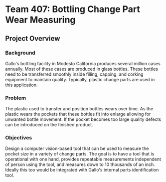 # Team 407: Bottling Change Part Wear Measuring

## Project Overview
### Background
Gallo's bottling facility in Modesto California produces several million cases annually. Most of these cases are
produced in glass bottles. These bottles need to be transferred smoothly inside filling, capping, and corking equipment
to maintain quality. Typically, plastic change parts are used in this application.
### Problem
The plastic used to transfer and position bottles wears over time. As the plastic wears the pockets that these bottles fit
into enlarge allowing for unwanted bottle movement. If the pocket becomes too large quality defects can be
introduced on the finished product.
### Objectives
Design a computer vision-based tool that can be used to measure the pocket size in a variety of change parts. The goal
is to have a tool that is operational with one hand, provides repeatable measurements independent of person using the
tool, and measures down to 10 thousands of an inch. Ideally this too would be integrated with Gallo's internal parts
identification tool.
